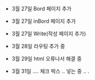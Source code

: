 - 3월 27일 Bord 페이지 추가
- 3월 27일 inBord 페이지 추가
- 3월 27일 Write(작성 페이지 추가)
- 3월 28일 라우팅 추가 중 
- 3월 29일 html 오류나서 해결 중
  
- 3월 31일 .... 체크 박스 .. 넣는 중 .. .  
